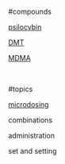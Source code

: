 #compounds

[psilocybin](psilocybin.md)

[DMT](DMT.md)

[MDMA](MDMA.md)

&nbsp;

#topics

[microdosing](microdosing.md)

combinations

administration

set and setting




